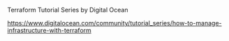 Terraform Tutorial Series by Digital Ocean

https://www.digitalocean.com/community/tutorial_series/how-to-manage-infrastructure-with-terraform
